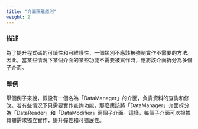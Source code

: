 ```yaml
---
title: "介面隔離原則"
weight: 2
---
```


### **描述**

為了提升程式碼的可讀性和可維護性，一個類別不應該被強制實作不需要的方法。因此，當某些情況下某個介面的某些功能不需要被實作時，應將該介面拆分為多個子介面。

### **舉例**

舉個例子來說，假設有一個名為「DataManager」的介面，負責資料的查詢和修改。若有些情況下只需要實作查詢功能，那麼應該將「DataManager」介面拆分為「DataReader」和「DataModifier」兩個子介面。這樣，每個子介面可以根據具體需求獨立實作，提升彈性和可擴展性。